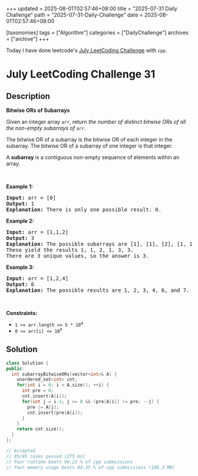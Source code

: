 +++
updated = 2025-08-01T02:57:46+08:00
title = "2025-07-31 Daily Challenge"
path = "2025-07-31-Daily-Challenge"
date = 2025-08-01T02:57:46+08:00

[taxonomies]
tags = ["Algorithm"]
categories = ["DailyChallenge"]
archives = ["archive"]
+++

Today I have done leetcode's [July LeetCoding Challenge](https://leetcode.com/problems/bitwise-ors-of-subarrays/) with `cpp`.

<!-- more -->

# July LeetCoding Challenge 31

## Description

**Bitwise ORs of Subarrays**

<p>Given an integer array <code>arr</code>, return <em>the number of distinct bitwise ORs of all the non-empty subarrays of</em> <code>arr</code>.</p>

<p>The bitwise OR of a subarray is the bitwise OR of each integer in the subarray. The bitwise OR of a subarray of one integer is that integer.</p>

<p>A <strong>subarray</strong> is a contiguous non-empty sequence of elements within an array.</p>

<p>&nbsp;</p>
<p><strong class="example">Example 1:</strong></p>

<pre>
<strong>Input:</strong> arr = [0]
<strong>Output:</strong> 1
<strong>Explanation:</strong> There is only one possible result: 0.
</pre>

<p><strong class="example">Example 2:</strong></p>

<pre>
<strong>Input:</strong> arr = [1,1,2]
<strong>Output:</strong> 3
<strong>Explanation:</strong> The possible subarrays are [1], [1], [2], [1, 1], [1, 2], [1, 1, 2].
These yield the results 1, 1, 2, 1, 3, 3.
There are 3 unique values, so the answer is 3.
</pre>

<p><strong class="example">Example 3:</strong></p>

<pre>
<strong>Input:</strong> arr = [1,2,4]
<strong>Output:</strong> 6
<strong>Explanation:</strong> The possible results are 1, 2, 3, 4, 6, and 7.
</pre>

<p>&nbsp;</p>
<p><strong>Constraints:</strong></p>

<ul>
	<li><code>1 &lt;= arr.length &lt;= 5 * 10<sup>4</sup></code></li>
	<li><code>0 &lt;= arr[i] &lt;= 10<sup>9</sup></code></li>
</ul>


## Solution

``` cpp
class Solution {
public:
  int subarrayBitwiseORs(vector<int>& A) {
    unordered_set<int> cnt;
    for(int i = 0; i < A.size(); ++i) {
      int pre = 0;
      cnt.insert(A[i]);
      for(int j = i-1; j >= 0 && (pre|A[i]) != pre; --j) {
        pre |= A[j];
        cnt.insert(pre|A[i]);
      }
    }
    return cnt.size();
  }
};

// Accepted
// 85/85 cases passed (275 ms)
// Your runtime beats 96.23 % of cpp submissions
// Your memory usage beats 94.35 % of cpp submissions (106.3 MB)
```
